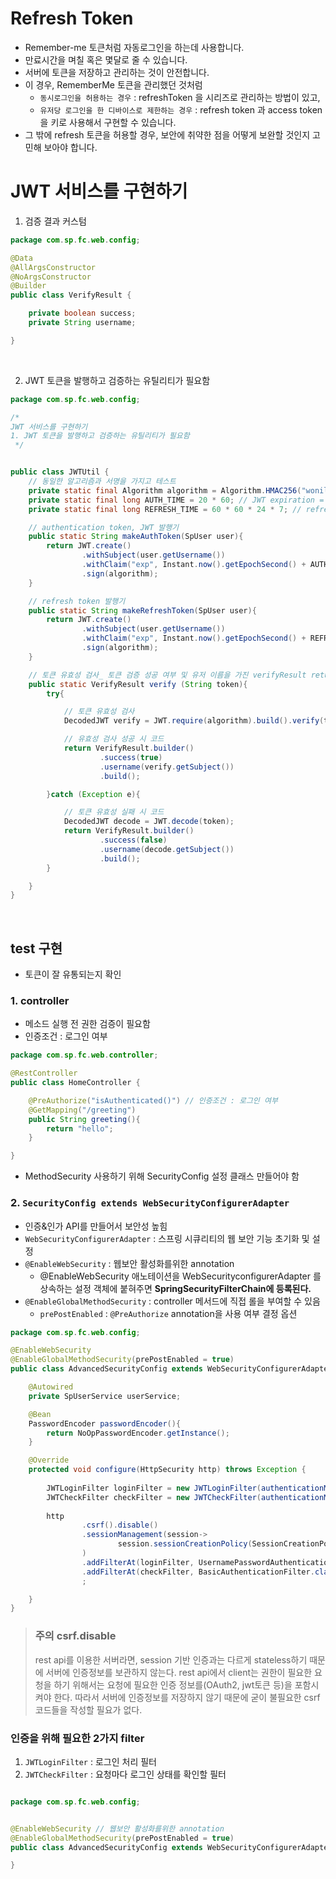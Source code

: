# Refresh Token

- Remember-me 토큰처럼 자동로그인을 하는데 사용합니다.
- 만료시간을 며칠 혹은 몇달로 줄 수 있습니다.
- 서버에 토큰을 저장하고 관리하는 것이 안전합니다.
- 이 경우, RememberMe 토큰을 관리했던 것처럼
  - `동시로그인을 허용하는 경우` : refreshToken 을 시리즈로 관리하는 방법이 있고,
  - `유저당 로그인을 한 디바이스로 제한하는 경우` : refresh token 과 access token 을 키로 사용해서 구현할 수 있습니다.
- 그 밖에 refresh 토큰을 허용할 경우, 보안에 취약한 점을 어떻게 보완할 것인지 고민해 보아야 합니다.

# JWT 서비스를 구현하기

1. 검증 결과 커스텀

```java
package com.sp.fc.web.config;

@Data
@AllArgsConstructor
@NoArgsConstructor
@Builder
public class VerifyResult {

    private boolean success;
    private String username;

}

```

<br> 

2. JWT 토큰을 발행하고 검증하는 유틸리티가 필요함

```java
package com.sp.fc.web.config;

/*
JWT 서비스를 구현하기
1. JWT 토큰을 발행하고 검증하는 유틸리티가 필요함
 */


public class JWTUtil {
    // 동일한 알고리즘과 서명을 가지고 테스트
    private static final Algorithm algorithm = Algorithm.HMAC256("wonil");
    private static final long AUTH_TIME = 20 * 60; // JWT expiration = 20분
    private static final long REFRESH_TIME = 60 * 60 * 24 * 7; // refresh token expiration : 일주일

    // authentication token, JWT 발행기
    public static String makeAuthToken(SpUser user){
        return JWT.create()
                .withSubject(user.getUsername())
                .withClaim("exp", Instant.now().getEpochSecond() + AUTH_TIME)
                .sign(algorithm);
    }

    // refresh token 발행기
    public static String makeRefreshToken(SpUser user){
        return JWT.create()
                .withSubject(user.getUsername())
                .withClaim("exp", Instant.now().getEpochSecond() + REFRESH_TIME)
                .sign(algorithm);
    }

    // 토큰 유효성 검사_ 토큰 검증 성공 여부 및 유저 이름을 가진 verifyResult return
    public static VerifyResult verify (String token){
        try{

            // 토큰 유효성 검사 
            DecodedJWT verify = JWT.require(algorithm).build().verify(token);

            // 유효성 검사 성공 시 코드
            return VerifyResult.builder()
                    .success(true)
                    .username(verify.getSubject())
                    .build();

        }catch (Exception e){

            // 토큰 유효성 실패 시 코드
            DecodedJWT decode = JWT.decode(token);
            return VerifyResult.builder()
                    .success(false)
                    .username(decode.getSubject())
                    .build();
        }

    }
}

```

<br>

## test 구현

- 토큰이 잘 유통되는지 확인

### 1. controller

- 메소드 실행 전 권한 검증이 필요함
- 인증조건 : 로그인 여부


```java
package com.sp.fc.web.controller;

@RestController
public class HomeController {

    @PreAuthorize("isAuthenticated()") // 인증조건 : 로그인 여부
    @GetMapping("/greeting")
    public String greeting(){
        return "hello";
    }

}

```

- MethodSecurity 사용하기 위해 SecurityConfig 설정 클래스 만들어야 함


### 2. `SecurityConfig extends WebSecurityConfigurerAdapter`

 - 인증&인가 API를 만들어서 보안성 높힘
 - `WebSecurityConfigurerAdapter` : 스프링 시큐리티의 웹 보안 기능 초기화 및 설정
 - `@EnableWebSecurity` : 웹보안 활성화를위한 annotation
   - @EnableWebSecurity 애노테이션을 WebSecurityconfigurerAdapter 를 상속하는 설정 객체에 붙혀주면 **SpringSecurityFilterChain에 등록된다.**
 - `@EnableGlobalMethodSecurity` : controller 메서드에 직접 롤을 부여할 수 있음
     - `prePostEnabled` : `@PreAuthorize` annotation을 사용 여부 결정 옵션


```java
package com.sp.fc.web.config;

@EnableWebSecurity
@EnableGlobalMethodSecurity(prePostEnabled = true)
public class AdvancedSecurityConfig extends WebSecurityConfigurerAdapter {

    @Autowired
    private SpUserService userService;

    @Bean
    PasswordEncoder passwordEncoder(){
        return NoOpPasswordEncoder.getInstance();
    }

    @Override
    protected void configure(HttpSecurity http) throws Exception {
        
        JWTLoginFilter loginFilter = new JWTLoginFilter(authenticationManager(), userService);
        JWTCheckFilter checkFilter = new JWTCheckFilter(authenticationManager(), userService);
        
        http
                .csrf().disable()
                .sessionManagement(session->
                        session.sessionCreationPolicy(SessionCreationPolicy.STATELESS)
                )
                .addFilterAt(loginFilter, UsernamePasswordAuthenticationFilter.class)
                .addFilterAt(checkFilter, BasicAuthenticationFilter.class)
                ;

    }
}

```



> ### 주의 csrf.disable
>  rest api를 이용한 서버라면, session 기반 인증과는 다르게 stateless하기 때문에 서버에 인증정보를 보관하지 않는다. rest api에서 client는 권한이 필요한 요청을 하기 위해서는 요청에 필요한 인증 정보를(OAuth2, jwt토큰 등)을 포함시켜야 한다. 따라서 서버에 인증정보를 저장하지 않기 때문에 굳이 불필요한 csrf 코드들을 작성할 필요가 없다.




### 인증을 위해 필요한 2가지 filter

1. `JWTLoginFilter` : 로그인 처리 필터
2. `JWTCheckFilter` : 요청마다 로그인 상태를 확인할 필터


```java


```


```java
package com.sp.fc.web.config;


@EnableWebSecurity // 웹보안 활성화를위한 annotation
@EnableGlobalMethodSecurity(prePostEnabled = true)
public class AdvancedSecurityConfig extends WebSecurityConfigurerAdapter {

}


```